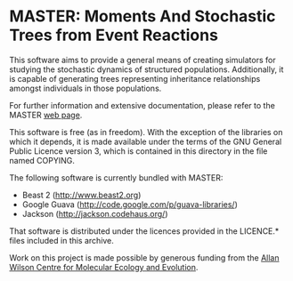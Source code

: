 MASTER: Moments And Stochastic Trees from Event Reactions
=========================================================

This software aims to provide a general means of creating simulators
for studying the stochastic dynamics of structured populations.
Additionally, it is capable of generating trees representing
inheritance relationships amongst individuals in those populations.

For further information and extensive documentation, please refer to
the MASTER [web page](http://compevol.github.io/MASTER).

This software is free (as in freedom).  With the exception of the
libraries on which it depends, it is made available under the terms of
the GNU General Public Licence version 3, which is contained in this
directory in the file named COPYING.

The following software is currently bundled with MASTER:

* Beast 2 (http://www.beast2.org)
* Google Guava (http://code.google.com/p/guava-libraries/)
* Jackson (http://jackson.codehaus.org/)

That software is distributed under the licences provided in the
LICENCE.* files included in this archive.

Work on this project is made possible by generous funding from the
[Allan Wilson Centre for Molecular Ecology and
Evolution](http://www.allanwilsoncentre.ac.nz/).

